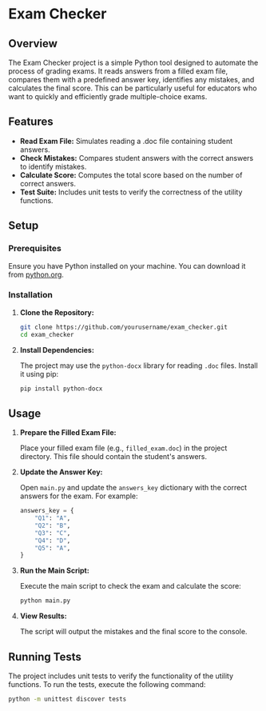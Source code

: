 # Exam Checker

## Overview

The Exam Checker project is a simple Python tool designed to automate the process of grading exams. It reads answers from a filled exam file, compares them with a predefined answer key, identifies any mistakes, and calculates the final score. This can be particularly useful for educators who want to quickly and efficiently grade multiple-choice exams.

## Features

- **Read Exam File:** Simulates reading a .doc file containing student answers.
- **Check Mistakes:** Compares student answers with the correct answers to identify mistakes.
- **Calculate Score:** Computes the total score based on the number of correct answers.
- **Test Suite:** Includes unit tests to verify the correctness of the utility functions.


## Setup

### Prerequisites

Ensure you have Python installed on your machine. You can download it from [python.org](https://www.python.org/).

### Installation

1. **Clone the Repository:**

    ```sh
    git clone https://github.com/yourusername/exam_checker.git
    cd exam_checker
    ```

2. **Install Dependencies:**

    The project may use the `python-docx` library for reading `.doc` files. Install it using pip:

    ```sh
    pip install python-docx
    ```

## Usage

1. **Prepare the Filled Exam File:**

    Place your filled exam file (e.g., `filled_exam.doc`) in the project directory. This file should contain the student's answers.

2. **Update the Answer Key:**

    Open `main.py` and update the `answers_key` dictionary with the correct answers for the exam. For example:

    ```python
    answers_key = {
        "Q1": "A",
        "Q2": "B",
        "Q3": "C",
        "Q4": "D",
        "Q5": "A",
    }
    ```

3. **Run the Main Script:**

    Execute the main script to check the exam and calculate the score:

    ```sh
    python main.py
    ```

4. **View Results:**

    The script will output the mistakes and the final score to the console.

## Running Tests

The project includes unit tests to verify the functionality of the utility functions. To run the tests, execute the following command:

```sh
python -m unittest discover tests


